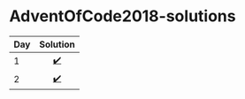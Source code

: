 # AdventOfCode2018-solutions

| Day        | Solution       |
| ------------- |:-------------:| 
| 1     |  [:heavy_check_mark:](2018/day01.py) |
| 2     |  [:heavy_check_mark:](2018/day02.py) |
